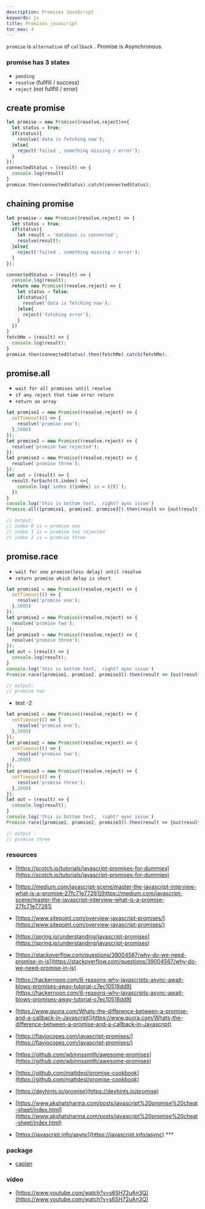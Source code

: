 ```yaml
---
description: Promises JavaScript
keywords: js
title: Promises javascript
toc_max: 4
---
```


`promise` is `alternative` of `callback` . Promise is Asynchronous.

### promise has 3 states

* `pending`
* `resolve` (fullfill / success)
* `reject` (not fullfill / error)

## create promise

```js
let promise = new Promise((resolve,reject)=>{
  let status = true;
  if(status){
    resolve('data is fetching now');
  }else{
    reject('failed , something missing / error');
  }
});
connectedStatus = (result) => {
  console.log(result)
}
promise.then(connectedStatus).catch(connectedStatus);
```

## chaining promise

```js
let promise = new Promise((resolve,reject) => {
  let status = true;
  if(status){
    let result = 'database is connected';
    resolve(result);
  }else{
    reject('failed , something missing / error');
  }
});

connectedStatus = (result) => {
  console.log(result);
  return new Promise((resolve,reject) => {
    let status = false;
    if(status){
      resolve('data is fetching now');
    }else{
      reject('fetching error');
    }
  })
}
fetchMe = (result) => {
  console.log(result);
}
promise.then(connectedStatus).then(fetchMe).catch(fetchMe);
```

## promise.all

* `wait for all promises until resolve`
* `if any reject that time error return`
* `return an array`

```js
let promise1 = new Promise((resolve,reject) => {
  setTimeout(() => {
    resolve('promise one');
  },5000)
});
let promise2 = new Promise((resolve,reject) => {
  resolve('promise two rejected');
});
let promise3 = new Promise((resolve,reject) => {
  resolve('promise three');
});
let out = (result) => {
  result.forEach((t,index) =>{
    console.log(`index ${index} is = ${t}`);
  })
}
console.log('this is bottom text,  right? aync issue')
Promise.all([promise1, promise2, promise3]).then(result => {out(result)}).catch(out);

// output:
// index 0 is = promise one
// index 1 is = promise two rejected
// index 2 is = promise three
```

## promise.race

* `wait for one promise(less delay) until resolve`
* `return promise which delay is short`


```js
let promise1 = new Promise((resolve,reject) => {
  setTimeout(() => {
    resolve('promise one');
  },5000)
});
let promise2 = new Promise((resolve,reject) => {
  resolve('promise two');
});
let promise3 = new Promise((resolve,reject) => {
  resolve('promise three');
});
let out = (result) => {
  console.log(result);
}
console.log('this is bottom text,  right? aync issue')
Promise.race([promise1, promise2, promise3]).then(result => {out(result)});

// output:
// promise two
```
* test -2

```js
let promise1 = new Promise((resolve,reject) => {
  setTimeout(() => {
    resolve('promise one');
  },5000)
});
let promise2 = new Promise((resolve,reject) => {
  setTimeout(() => {
    resolve('promise two');
  },2000)
});
let promise3 = new Promise((resolve,reject) => {
  setTimeout(() => {
    resolve('promise three');
  },1000)
});
let out = (result) => {
  console.log(result);
}
console.log('this is bottom text,  right? aync issue')
Promise.race([promise1, promise2, promise3]).then(result => {out(result)});

// output :
// promise three
```

### resources


* [https://scotch.io/tutorials/javascript-promises-for-dummies](https://scotch.io/tutorials/javascript-promises-for-dummies)
* [https://medium.com/javascript-scene/master-the-javascript-interview-what-is-a-promise-27fc71e77261](https://medium.com/javascript-scene/master-the-javascript-interview-what-is-a-promise-27fc71e77261)
* [https://www.sitepoint.com/overview-javascript-promises/](https://www.sitepoint.com/overview-javascript-promises/)
* [https://spring.io/understanding/javascript-promises](https://spring.io/understanding/javascript-promises)
* [https://stackoverflow.com/questions/39004567/why-do-we-need-promise-in-js](https://stackoverflow.com/questions/39004567/why-do-we-need-promise-in-js)
* [https://hackernoon.com/6-reasons-why-javascripts-async-await-blows-promises-away-tutorial-c7ec10518dd9](https://hackernoon.com/6-reasons-why-javascripts-async-await-blows-promises-away-tutorial-c7ec10518dd9)
* [https://www.quora.com/Whats-the-difference-between-a-promise-and-a-callback-in-Javascript](https://www.quora.com/Whats-the-difference-between-a-promise-and-a-callback-in-Javascript)
* [https://flaviocopes.com/javascript-promises/](https://flaviocopes.com/javascript-promises/)
* [https://github.com/wbinnssmith/awesome-promises](https://github.com/wbinnssmith/awesome-promises)
* [https://github.com/mattdesl/promise-cookbook](https://github.com/mattdesl/promise-cookbook)
* [https://devhints.io/promise](https://devhints.io/promise)
* [https://www.akshatsharma.com/posts/javascript%20promise%20cheat-sheet/index.html](https://www.akshatsharma.com/posts/javascript%20promise%20cheat-sheet/index.html)

* [https://javascript.info/async](https://javascript.info/async) ***

### package
* [caolan](https://github.com/caolan/async)

### video

* [https://www.youtube.com/watch?v=s6SH72uAn3Q](https://www.youtube.com/watch?v=s6SH72uAn3Q)
